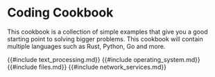 # Coding Cookbook

This cookbook is a collection of simple examples that give you a good starting point to solving bigger problems. This cookbook will contain multiple languages such as Rust, Python, Go and more.

{{#include text_processing.md}}
{{#include operating_system.md}}
{{#include files.md}}
{{#include network_services.md}}

[comment]: <> (a reference style link.) 